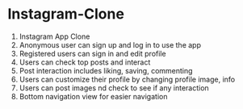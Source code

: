  # Instagram-Clone
1. Instagram App Clone
2. Anonymous user can sign up and log in to use the app
3. Registered users can sign in and edit profile
4. Users can check top posts and interact
5. Post interaction includes liking, saving, commenting
6. Users can customize their profile by changing profile image, info 
7. Users can post images nd check to see if any interaction
8. Bottom navigation view for easier navigation
 
